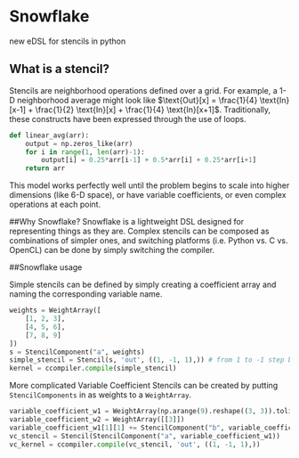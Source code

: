 # Snowflake
new eDSL for stencils in python

## What is a stencil?
Stencils are neighborhood operations defined over a grid. For example, a 1-D neighborhood average might look like $\text{Out}[x] = \frac{1}{4} \text{In}[x-1] + \frac{1}{2} \text{In}[x] + \frac{1}{4} \text{In}[x+1]$. Traditionally, these constructs have been expressed through the use of loops.

```py
def linear_avg(arr):
	output = np.zeros_like(arr)
	for i in range(1, len(arr)-1):
		output[i] = 0.25*arr[i-1] + 0.5*arr[i] + 0.25*arr[i+1]
	return arr
```

This model works perfectly well until the problem begins to scale into higher dimensions (like 6-D space), or have variable coefficients, or even complex operations at each point.

##Why Snowflake?
Snowflake is a lightweight DSL designed for representing things as they are. Complex stencils can be composed as combinations of simpler ones, and switching platforms (i.e. Python vs. C vs. OpenCL) can be done by simply switching the compiler.

##Snowflake usage

Simple stencils can be defined by simply creating a coefficient array and naming the corresponding variable name.

```python
weights = WeightArray([
    [1, 2, 3],
    [4, 5, 6],
    [7, 8, 9]
])
s = StencilComponent("a", weights)
simple_stencil = Stencil(s, 'out', ((1, -1, 1),)) # from 1 to -1 step by 1
kernel = ccompiler.compile(simple_stencil)
```

More complicated Variable Coefficient Stencils can be created by putting `StencilComponents` in as weights to a `WeightArray`.

```python
variable_coefficient_w1 = WeightArray(np.arange(9).reshape((3, 3)).tolist())
variable_coefficient_w2 = WeightArray([[3]])
variable_coefficient_w1[1][1] += StencilComponent("b", variable_coefficient_w2)
vc_stencil = Stencil(StencilComponent("a", variable_coefficient_w1))
vc_kernel = ccompiler.compile(vc_stencil, 'out', ((1, -1, 1),))
```
